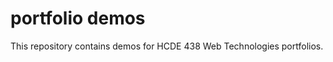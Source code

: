 # portfolio demos

This repository contains demos for HCDE 438 Web Technologies portfolios.

<!-- This is a template repository containing the portfolio page skeleton for my
[Web Technologies](https://github.com/branchwelder/web-technologies) course
(HCDE 438).

The folder structure for this page should look like this:

- `index.html` - your site's home (index) page
- `index.css` - contains the styles for home page
- `bio/` - folder containing the bio page
  - `bio.html` - html for the bio page
  - `bio.css` - styles for the bio page
- `recipe/` - folder containing files for the recipe page
  - `recipe.html` - html for the recipe page
  - `recipe.css` - styles for the recipe page

### Editing your site

Assuming you have installed the VSCode Live Server extension, right click on
`index.html` in the explorer side bar and click "Open with Live Server". The
page should open automatically in your browser. You can now edit the files
containing your site code and your changes will immediately update the browser -
no need to restart the server. -->
